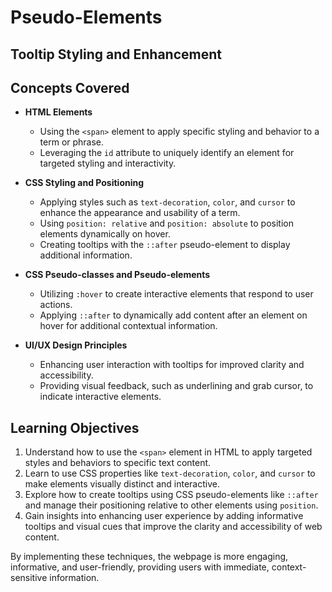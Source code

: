 # Pseudo-Elements

## Tooltip Styling and Enhancement

## Concepts Covered

- **HTML Elements**

  - Using the `<span>` element to apply specific styling and behavior to a term or phrase.
  - Leveraging the `id` attribute to uniquely identify an element for targeted styling and interactivity.

- **CSS Styling and Positioning**

  - Applying styles such as `text-decoration`, `color`, and `cursor` to enhance the appearance and usability of a term.
  - Using `position: relative` and `position: absolute` to position elements dynamically on hover.
  - Creating tooltips with the `::after` pseudo-element to display additional information.

- **CSS Pseudo-classes and Pseudo-elements**

  - Utilizing `:hover` to create interactive elements that respond to user actions.
  - Applying `::after` to dynamically add content after an element on hover for additional contextual information.

- **UI/UX Design Principles**
  - Enhancing user interaction with tooltips for improved clarity and accessibility.
  - Providing visual feedback, such as underlining and grab cursor, to indicate interactive elements.

## Learning Objectives

1. Understand how to use the `<span>` element in HTML to apply targeted styles and behaviors to specific text content.
2. Learn to use CSS properties like `text-decoration`, `color`, and `cursor` to make elements visually distinct and interactive.
3. Explore how to create tooltips using CSS pseudo-elements like `::after` and manage their positioning relative to other elements using `position`.
4. Gain insights into enhancing user experience by adding informative tooltips and visual cues that improve the clarity and accessibility of web content.

By implementing these techniques, the webpage is more engaging, informative, and user-friendly, providing users with immediate, context-sensitive information.
